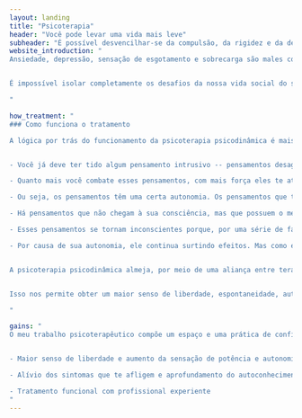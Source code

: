```yaml
---
layout: landing
title: "Psicoterapia"
header: "Você pode levar uma vida mais leve"
subheader: "É possível desvencilhar-se da compulsão, da rigidez e da desmotivação.\n\nÉ possível viver uma vida mais repleta de alegria, em que a ansiedade não é um obstáculo."
website_introduction: "
Ansiedade, depressão, sensação de esgotamento e sobrecarga são males comuns nos dias de hoje. A vida exige de nós uma intensidade que frequentemente nos coloca no nosso limite ou além dele. Esse cenário pode nos acarretar também problemas de motivação, angústia e dúvidas torturantes, principalmente diante de escolhas que nos são cruciais.


É impossível isolar completamente os desafios da nossa vida social do sofrimento mental; os dois se mesclam e interagem. A psicoterapia psicodinâmica é uma potente ferramenta para nos auxiliar a conquistar maior saúde mental e navegar por esses desafios.

"

how_treatment: "
### Como funciona o tratamento

A lógica por trás do funcionamento da psicoterapia psicodinâmica é mais ou menos assim:


- Você já deve ter tido algum pensamento intrusivo -- pensamentos desagradáveis que você não queria ter;

- Quanto mais você combate esses pensamentos, com mais força eles te atormentam;

- Ou seja, os pensamentos têm uma certa autonomia. Os pensamentos que te incomodam, entretanto, são os que chegam à sua consciência;

- Há pensamentos que não chegam à sua consciência, mas que possuem o mesmo tipo de autonomia;

- Esses pensamentos se tornam inconscientes porque, por uma série de fatores -- critérios morais, pressa, aversão, etc. -- nós nos proibimos de pensá-los na primeira vez em que eles se sugerem para nós, com frequência sem perceber que estamos fazendo isso.

- Por causa de sua autonomia, ele continua surtindo efeitos. Mas como ele não é consciente, os efeitos são indiretos: enrijecimentos no modo de ser, compulsões, criatividade reduzida, padrões repetitivos de comportamento autodestrutivo e assim por diante.


A psicoterapia psicodinâmica almeja, por meio de uma aliança entre terapeuta e cliente, investigar e encontrar quais são esses pensamentos aos quais nós, a princípio, não temos acesso direto. Descobrir esses pensamentos permite que nos livremos das compulsões e limitações que eles provocam e a criar novos hábitos, diferentes daqueles que desenvolvemos sob a influência desse conteúdo inconsciente.


Isso nos permite obter um maior senso de liberdade, espontaneidade, autenticidade e autonomia, além do aumento na saúde mental e aprimoramento da qualidade de vida.

"

gains: "
O meu trabalho psicoterapêutico compõe um espaço e uma prática de confiança, segurança e confidencialidade. Ela também é capaz de te trazer:


- Maior senso de liberdade e aumento da sensação de potência e autonomia na própria vida;

- Alívio dos sintomas que te afligem e aprofundamento do autoconhecimento;

- Tratamento funcional com profissional experiente
"
---
```

